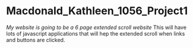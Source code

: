 # Macdonald_Kathleen_1056_Project1

*My website is going to be a 6 page extended scroll website*
This will have lots of javascript applications that will hep the extended scroll when links and buttons are clicked.
